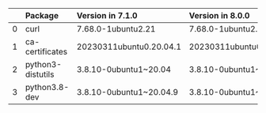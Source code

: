 <!-- markdown-link-check-disable -->

|    | Package           | Version in 7.1.0        | Version in 8.0.0        | Status   |
|---:|:------------------|:------------------------|:------------------------|:---------|
|  0 | curl              | 7.68.0-1ubuntu2.21      | 7.68.0-1ubuntu2.22      | UPDATED  |
|  1 | ca-certificates   | 20230311ubuntu0.20.04.1 | 20230311ubuntu0.20.04.1 |          |
|  2 | python3-distutils | 3.8.10-0ubuntu1~20.04   | 3.8.10-0ubuntu1~20.04   |          |
|  3 | python3.8-dev     | 3.8.10-0ubuntu1~20.04.9 | 3.8.10-0ubuntu1~20.04.9 |          |